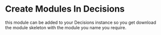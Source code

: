 # Create Modules In Decisions
this module can be added to your Decisions instance so you get download the module skeleton with the module you name you require. 
